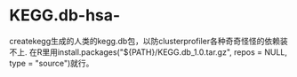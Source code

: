 # KEGG.db-hsa-
createkegg生成的人类的kegg.db包，以防clusterprofiler各种奇奇怪怪的依赖装不上.
在R里用install.packages("${PATH}/KEGG.db_1.0.tar.gz", repos = NULL, type = "source")就行。
